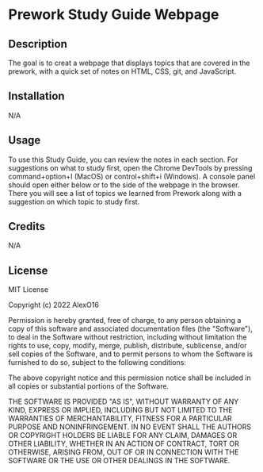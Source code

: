 # Prework Study Guide Webpage

## Description

The goal is to creat a webpage that displays topics that are covered in the prework, with a quick set of notes on HTML, CSS, git, and JavaScript.

## Installation

N/A

## Usage

To use this Study Guide, you can review the notes in each section. For suggestions on what to study first, open the Chrome DevTools by pressing command+option+I (MacOS) or control+shift+i (Windows). A console panel should open either below or to the side of the webpage in the browser. There you will see a list of topics we learned from Prework along with a suggestion on which topic to study first.

## Credits

N/A

## License

MIT License

Copyright (c) 2022 AlexO16

Permission is hereby granted, free of charge, to any person obtaining a copy
of this software and associated documentation files (the "Software"), to deal
in the Software without restriction, including without limitation the rights
to use, copy, modify, merge, publish, distribute, sublicense, and/or sell
copies of the Software, and to permit persons to whom the Software is
furnished to do so, subject to the following conditions:

The above copyright notice and this permission notice shall be included in all
copies or substantial portions of the Software.

THE SOFTWARE IS PROVIDED "AS IS", WITHOUT WARRANTY OF ANY KIND, EXPRESS OR
IMPLIED, INCLUDING BUT NOT LIMITED TO THE WARRANTIES OF MERCHANTABILITY,
FITNESS FOR A PARTICULAR PURPOSE AND NONINFRINGEMENT. IN NO EVENT SHALL THE
AUTHORS OR COPYRIGHT HOLDERS BE LIABLE FOR ANY CLAIM, DAMAGES OR OTHER
LIABILITY, WHETHER IN AN ACTION OF CONTRACT, TORT OR OTHERWISE, ARISING FROM,
OUT OF OR IN CONNECTION WITH THE SOFTWARE OR THE USE OR OTHER DEALINGS IN THE
SOFTWARE.
